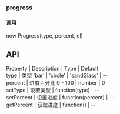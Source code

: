 ### progress

#### 调用
new Progress(type, percent, el)

API
--------------------------------------------------
Property | Description | Type | Default  
type | 类型 'bar' | 'circle' | 'sandGlass' | --  
percent | 进度百分比 0 - 100 | number | 0  
setType | 设置类型 | function(type) | --  
setPercent | 设置进度 | function(percent) | --  
getPercent | 获取进度 | function() | --  



